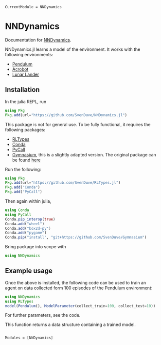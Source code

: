 ```@meta
CurrentModule = NNDynamics
```

# NNDynamics

Documentation for [NNDynamics](https://github.com/SvenDuve/NNDynamics.jl).

NNDynamics.jl learns a model of the environment. It works with the following environments:

- [Pendulum](https://gymnasium.farama.org/environments/classic_control/pendulum/)
- [Acrobot](https://gymnasium.farama.org/environments/classic_control/acrobot/)
- [Lunar Lander](https://gymnasium.farama.org/environments/box2d/lunar_lander/)


## Installation

In the julia REPL, run

```julia
using Pkg
Pkg.add(url="https://github.com/SvenDuve/NNDynamics.jl")
```

This package is not for general use. To be fully functional, it requires the following packages:

- [RLTypes](https://github.com/SvenDuve/RLTypes.jl)
- [Conda](https://github.com/JuliaPy/Conda.jl)
- [PyCall](https://github.com/JuliaPy/PyCall.jl)
- [Gymnasium](https://github.com/SvenDuve/Gymnasium), this is a slightly adapted version. The original package can be found [here](https://github.com/Farama-Foundation/Gymnasium)


Run the following:

```julia
using Pkg
Pkg.add(url="https://github.com/SvenDuve/RLTypes.jl")
Pkg.add("Conda")
Pkg.add("PyCall")
```

Then again within julia,

```julia
using Conda
using PyCall
Conda.pip_interop(true)
Conda.add("wheel")
Conda.add("box2d-py")
Conda.add("pygame")
Conda.pip("install", "git+https://github.com/SvenDuve/Gymnasium")
```


Bring package into scope with

```julia
using NNDynamics
```

## Example usage


Once the above is installed, the following code can be used to train an agent on data collected form 100 episodes of the Pendulum environment:

```julia
using NNDynamics
using RLTypes
model(Pendulum(), ModelParameter(collect_train=100, collect_test=10))
```

For further parameters, see the code.

This function returns a data structure containing a trained model. 


```@index
```

```@autodocs
Modules = [NNDynamics]
```
